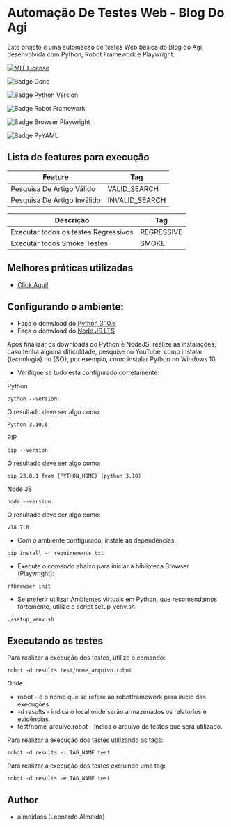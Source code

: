 # Automação De Testes Web - Blog Do Agi

Este projeto é uma automação de testes Web básica do Blog do Agi, desenvolvida com Python, Robot Framework e Playwright.

[![MIT License](https://img.shields.io/badge/License-MIT-green.svg)](https://choosealicense.com/licenses/mit/)

![Badge Done](http://img.shields.io/static/v1?label=status&message=Done&color=GREEN&style=fill)

![Badge Python Version](https://img.shields.io/static/v1?label=python&message=3.10.6&color=blue&style=fill)

![Badge Robot Framework](http://img.shields.io/static/v1?label=robot-framework&message=6.0.2&color=blue&style=fill)

![Badge Browser Playwright](http://img.shields.io/static/v1?label=robotframework-browser&message=16.0.2&color=blue&style=fill)

![Badge PyYAML](http://img.shields.io/static/v1?label=PyYAML&message=6.0&color=blue&style=fill)

## Lista de features para execução

| Feature                        | Tag            |
| ------------------------------ | -------------- |
| Pesquisa De Artigo Válido      | VALID_SEARCH   |
| Pesquisa De Artigo Inválido    | INVALID_SEARCH |

| Descrição                                  | Tag             |
| ------------------------------------------ | --------------- |
|   Executar todos os testes Regressivos     |   REGRESSIVE    |
|   Executar todos Smoke Testes              |   SMOKE         |

## Melhores práticas utilizadas

* [Click Aqui!](https://github.com/robotframework/HowToWriteGoodTestCases/blob/master/HowToWriteGoodTestCases.rst#test-suite-names)

## Configurando o ambiente:

- Faça o donwload do [Python 3.10.6](https://www.python.org/downloads/)
- Faça o donwload do [Node JS LTS](https://nodejs.org/en/download)

Após finalizar os downloads do Python e NodeJS, realize as instalações, caso tenha alguma dificuldade, pesquise no YouTube, como instalar {tecnologia} no {SO}, por exemplo, como instalar Python no Windows 10.

- Verifique se tudo está configurado corretamente:

Python
```
python --version
```
O resultado deve ser algo como:
```
Python 3.10.6
```

PIP
```
pip --version
```
O resultado deve ser algo como:
```
pip 23.0.1 from {PYTHON_HOME} (python 3.10)
```

Node JS
```
node --version
```
O resultado deve ser algo como:
```
v18.7.0
```

- Com o ambiente configurado, instale as dependências.

```
pip install -r requirements.txt
```

- Execute o comando abaixo para iniciar a biblioteca Browser (Playwright):

```
rfbrowser init
```

- Se preferir utilizar Ambientes virtuais em Python, que recomendamos fortemente, utilize o script setup_venv.sh

```
./setup_venv.sh
```

## Executando os testes

Para realizar a execução dos testes, utilize o comando:

```
robot -d results test/nome_arquivo.robot
```

Onde:
* robot - é o nome que se refere ao robotframework para inicio das execuções.
* -d results - indica o local onde serão armazenados os relatórios e evidências.
* test/nome_arquivo.robot - Indica o arquivo de testes que será utilizado.

Para realizar a execução dos testes utilizando as tags:

```
robot -d results -i TAG_NAME test
```

Para realizar a execução dos testes excluindo uma tag:

```
robot -d results -e TAG_NAME test
```

## Author

* almeidass (Leonardo Almeida)
